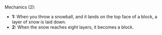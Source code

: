 Mechanics (2):
- **1:** When you throw a snowball, and it lands on the top face of a block, a layer of snow is laid down.
- **2:** When the snow reaches eight layers, it becomes a block.
